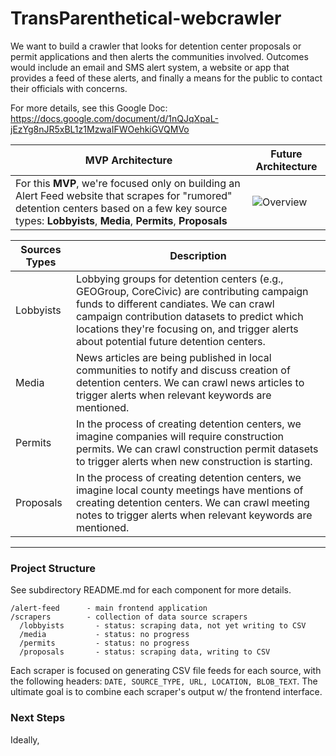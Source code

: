 # TransParenthetical-webcrawler

We want to build a crawler that looks for detention center proposals or permit applications and then alerts the communities involved. Outcomes would include an email and SMS alert system, a website or app that provides a feed of these alerts, and finally a means for the public to contact their officials with concerns.

For more details, see this Google Doc: 
https://docs.google.com/document/d/1nQJqXpaL-jEzYg8nJR5xBL1z1MzwaIFWOehkiGVQMVo


MVP Architecture | Future Architecture 
------- | -------
For this **MVP**, we're focused only on building an Alert Feed website that scrapes for "rumored" detention centers based on a few key source types: **Lobbyists**, **Media**, **Permits**, **Proposals** | ![Overview](https://lh4.googleusercontent.com/cWoyzMh31gmjKAB5CUfWyoR23wXuKW0J5p6P9A8rVXA2yj64f6agDEDYxzG9-QTb0Io2xRZnc3Vk1rotlIAHLTRPI92aLpEm-Hqv9e--yezjrebEBEAC6MS8-aequkpNURtEvvg)

Sources Types | Description
----- | -----
Lobbyists | Lobbying groups for detention centers (e.g., GEOGroup, CoreCivic) are contributing campaign funds to different candiates. We can crawl campaign contribution datasets to predict which locations they're focusing on, and trigger alerts about potential future detention centers.
Media | News articles are being published in local communities to notify and discuss creation of detention centers. We can crawl news articles to trigger alerts when relevant keywords are mentioned.  
Permits | In the process of creating detention centers, we imagine companies will require construction permits. We can crawl construction permit datasets to trigger alerts when new construction is starting.
Proposals | In the process of creating detention centers, we imagine local county meetings have mentions of creating detention centers. We can crawl meeting notes to trigger alerts when relevant keywords are mentioned.

----

### Project Structure

See subdirectory README.md for each component for more details.
```
/alert-feed      - main frontend application 
/scrapers        - collection of data source scrapers
  /lobbyists       - status: scraping data, not yet writing to CSV
  /media           - status: no progress
  /permits         - status: no progress
  /proposals       - status: scraping data, writing to CSV
```

Each scraper is focused on generating CSV file feeds for each source, with the following headers: `DATE, SOURCE_TYPE, URL, LOCATION, BLOB_TEXT`. The ultimate goal is to combine each scraper's output w/ the frontend interface.


### Next Steps

Ideally, 
